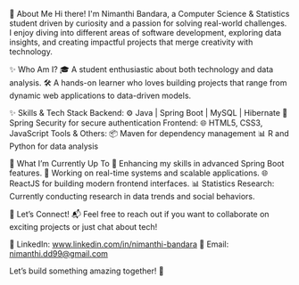 👋 About Me
Hi there! I'm Nimanthi Bandara, a Computer Science & Statistics student driven by curiosity and a passion for solving real-world challenges. I enjoy diving into different areas of software development, exploring data insights, and creating impactful projects that merge creativity with technology.

✨ Who Am I?
🎓 A student enthusiastic about both technology and data analysis.
🛠️ A hands-on learner who loves building projects that range from dynamic web applications to data-driven models.

✨ Skills & Tech Stack
Backend:
⚙️ Java | Spring Boot | MySQL | Hibernate
🔐 Spring Security for secure authentication
Frontend:
🌐 HTML5, CSS3, JavaScript
Tools & Others:
📦 Maven for dependency management
📊 R and Python for data analysis

🚀 What I’m Currently Up To
🌱 Enhancing my skills in advanced Spring Boot features.
🔧 Working on real-time systems and scalable applications.
🌐 ReactJS for building modern frontend interfaces.
📊 Statistics Research: Currently conducting research in data trends and social behaviors.

🤝 Let’s Connect!
📬 Feel free to reach out if you want to collaborate on exciting projects or just chat about tech!

💼 LinkedIn: www.linkedin.com/in/nimanthi-bandara
📧 Email: nimanthi.dd99@gmail.com

Let’s build something amazing together! 🌟


<!---
Nimanthi-Bandara/Nimanthi-Bandara is a ✨ special ✨ repository because its `README.md` (this file) appears on your GitHub profile.
You can click the Preview link to take a look at your changes.
--->
